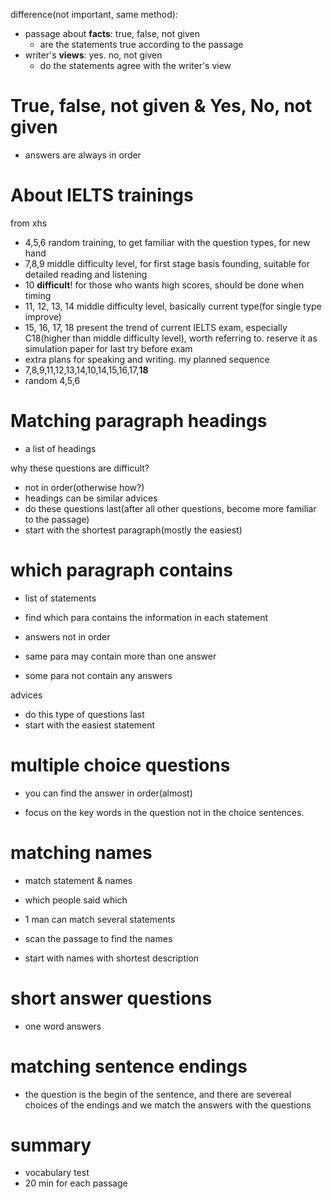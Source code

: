difference(not important, same method):

- passage about **facts**: true, false, not given
  - are the statements true according to the passage
- writer's **views**: yes. no, not given
  - do the statements agree with the writer's view

# True, false, not given & Yes, No, not given

- answers are always in order

# About IELTS trainings

from xhs

- 4,5,6 random training, to get familiar with the question types, for new hand
- 7,8,9 middle difficulty level, for first stage basis founding, suitable for detailed reading and listening
- 10 **difficult**! for those who wants high scores, should be done when timing
- 11, 12, 13, 14 middle difficulty level, basically current type(for single type improve)
- 15, 16, 17, 18 present the trend of current IELTS exam, especially C18(higher than middle difficulty level), worth referring to. reserve it as simulation paper for last try before exam
- extra plans for speaking and writing.
  my planned sequence
- 7,8,9,11,12,13,14,10,14,15,16,17,**18**
- random 4,5,6

# Matching paragraph headings

- a list of headings

why these questions are difficult?

- not in order(otherwise how?)
- headings can be similar
  advices
- do these questions last(after all other questions, become more familiar to the passage)
- start with the shortest paragraph(mostly the easiest)

# which paragraph contains

- list of statements
- find which para contains the information in each statement

- answers not in order
- same para may contain more than one answer
- some para not contain any answers

advices

- do this type of questions last
- start with the easiest statement

# multiple choice questions

- you can find the answer in order(almost)

- focus on the key words in the question not in the choice sentences.

# matching names

- match statement & names
- which people said which

- 1 man can match several statements

- scan the passage to find the names
- start with names with shortest description

# short answer questions

- one word answers

# matching sentence endings

- the question is the begin of the sentence, and there are severeal choices of the endings and we match the answers with the questions

# summary

- vocabulary test
- 20 min for each passage
